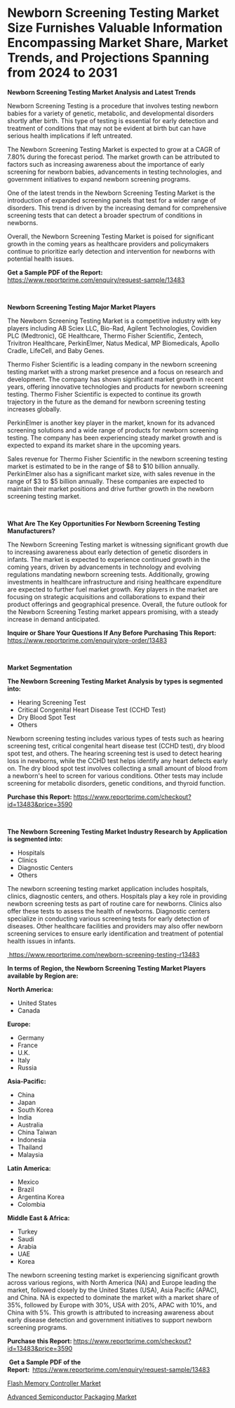 <p><h1>Newborn Screening Testing Market Size Furnishes Valuable Information Encompassing Market Share, Market Trends, and Projections Spanning from 2024 to 2031</h1></p><p><strong>Newborn Screening Testing Market Analysis and Latest Trends</strong></p>
<p><p>Newborn Screening Testing is a procedure that involves testing newborn babies for a variety of genetic, metabolic, and developmental disorders shortly after birth. This type of testing is essential for early detection and treatment of conditions that may not be evident at birth but can have serious health implications if left untreated.</p><p>The Newborn Screening Testing Market is expected to grow at a CAGR of 7.80% during the forecast period. The market growth can be attributed to factors such as increasing awareness about the importance of early screening for newborn babies, advancements in testing technologies, and government initiatives to expand newborn screening programs.</p><p>One of the latest trends in the Newborn Screening Testing Market is the introduction of expanded screening panels that test for a wider range of disorders. This trend is driven by the increasing demand for comprehensive screening tests that can detect a broader spectrum of conditions in newborns.</p><p>Overall, the Newborn Screening Testing Market is poised for significant growth in the coming years as healthcare providers and policymakers continue to prioritize early detection and intervention for newborns with potential health issues.</p></p>
<p><strong>Get a Sample PDF of the Report:&nbsp;</strong> <a href="https://www.reportprime.com/enquiry/request-sample/13483">https://www.reportprime.com/enquiry/request-sample/13483</a></p>
<p>&nbsp;</p>
<p><strong>Newborn Screening Testing Major Market Players</strong></p>
<p><p>The Newborn Screening Testing Market is a competitive industry with key players including AB Sciex LLC, Bio-Rad, Agilent Technologies, Covidien PLC (Medtronic), GE Healthcare, Thermo Fisher Scientific, Zentech, Trivitron Healthcare, PerkinElmer, Natus Medical, MP Biomedicals, Apollo Cradle, LifeCell, and Baby Genes.</p><p>Thermo Fisher Scientific is a leading company in the newborn screening testing market with a strong market presence and a focus on research and development. The company has shown significant market growth in recent years, offering innovative technologies and products for newborn screening testing. Thermo Fisher Scientific is expected to continue its growth trajectory in the future as the demand for newborn screening testing increases globally.</p><p>PerkinElmer is another key player in the market, known for its advanced screening solutions and a wide range of products for newborn screening testing. The company has been experiencing steady market growth and is expected to expand its market share in the upcoming years.</p><p>Sales revenue for Thermo Fisher Scientific in the newborn screening testing market is estimated to be in the range of $8 to $10 billion annually. PerkinElmer also has a significant market size, with sales revenue in the range of $3 to $5 billion annually. These companies are expected to maintain their market positions and drive further growth in the newborn screening testing market.</p></p>
<p>&nbsp;</p>
<p><strong>What Are The Key Opportunities For Newborn Screening Testing Manufacturers?</strong></p>
<p><p>The Newborn Screening Testing market is witnessing significant growth due to increasing awareness about early detection of genetic disorders in infants. The market is expected to experience continued growth in the coming years, driven by advancements in technology and evolving regulations mandating newborn screening tests. Additionally, growing investments in healthcare infrastructure and rising healthcare expenditure are expected to further fuel market growth. Key players in the market are focusing on strategic acquisitions and collaborations to expand their product offerings and geographical presence. Overall, the future outlook for the Newborn Screening Testing market appears promising, with a steady increase in demand anticipated.</p></p>
<p><strong>Inquire or Share Your Questions If Any Before Purchasing This Report:</strong> <a href="https://www.reportprime.com/enquiry/pre-order/13483">https://www.reportprime.com/enquiry/pre-order/13483</a></p>
<p>&nbsp;</p>
<p><strong>Market Segmentation</strong></p>
<p><strong>The Newborn Screening Testing Market Analysis by types is segmented into:</strong></p>
<p><ul><li>Hearing Screening Test</li><li>Critical Congenital Heart Disease Test (CCHD Test)</li><li>Dry Blood Spot Test</li><li>Others</li></ul></p>
<p><p>Newborn screening testing includes various types of tests such as hearing screening test, critical congenital heart disease test (CCHD test), dry blood spot test, and others. The hearing screening test is used to detect hearing loss in newborns, while the CCHD test helps identify any heart defects early on. The dry blood spot test involves collecting a small amount of blood from a newborn's heel to screen for various conditions. Other tests may include screening for metabolic disorders, genetic conditions, and thyroid function.</p></p>
<p><strong>Purchase this Report:&nbsp;</strong><a href="https://www.reportprime.com/checkout?id=13483&price=3590">https://www.reportprime.com/checkout?id=13483&price=3590</a></p>
<p>&nbsp;</p>
<p><strong>The Newborn Screening Testing Market Industry Research by Application is segmented into:</strong></p>
<p><ul><li>Hospitals</li><li>Clinics</li><li>Diagnostic Centers</li><li>Others</li></ul></p>
<p><p>The newborn screening testing market application includes hospitals, clinics, diagnostic centers, and others. Hospitals play a key role in providing newborn screening tests as part of routine care for newborns. Clinics also offer these tests to assess the health of newborns. Diagnostic centers specialize in conducting various screening tests for early detection of diseases. Other healthcare facilities and providers may also offer newborn screening services to ensure early identification and treatment of potential health issues in infants.</p></p>
<p><a href="https://www.reportprime.com/newborn-screening-testing-r13483">&nbsp;https://www.reportprime.com/newborn-screening-testing-r13483</a></p>
<p><strong>In terms of Region, the Newborn Screening Testing Market Players available by Region are:</strong></p>
<p>
    <p> <strong> North America: </strong>
        <ul>
            <li>United States</li>
            <li>Canada</li>
        </ul>
        </p> 
    <p> <strong> Europe: </strong>
        <ul>
            <li>Germany</li>
            <li>France</li>
            <li>U.K.</li>
            <li>Italy</li>
            <li>Russia</li>
        </ul>
        </p> 
    <p> <strong> Asia-Pacific: </strong>
        <ul>
            <li>China</li>
            <li>Japan</li>
            <li>South Korea</li>
            <li>India</li>
            <li>Australia</li>
            <li>China Taiwan</li>
            <li>Indonesia</li>
            <li>Thailand</li>
            <li>Malaysia</li>
        </ul>
        </p> 
    <p> <strong> Latin America: </strong>
        <ul>
            <li>Mexico</li>
            <li>Brazil</li>
            <li>Argentina Korea</li>
            <li>Colombia</li>
        </ul>
        </p> 
    <p> <strong> Middle East & Africa: </strong>
        <ul>
            <li>Turkey</li>
            <li>Saudi</li>
            <li>Arabia</li>
            <li>UAE</li>
            <li>Korea</li>
        </ul>
    </p>
    </p>
<p><p>The newborn screening testing market is experiencing significant growth across various regions, with North America (NA) and Europe leading the market, followed closely by the United States (USA), Asia Pacific (APAC), and China. NA is expected to dominate the market with a market share of 35%, followed by Europe with 30%, USA with 20%, APAC with 10%, and China with 5%. This growth is attributed to increasing awareness about early disease detection and government initiatives to support newborn screening programs.</p></p>
<p><strong>Purchase this Report: </strong><a href="https://www.reportprime.com/checkout?id=13483&price=3590">https://www.reportprime.com/checkout?id=13483&price=3590</a></p>
<p>&nbsp;<strong>Get a Sample PDF of the Report:&nbsp;&nbsp;</strong><a href="https://www.reportprime.com/enquiry/request-sample/13483">https://www.reportprime.com/enquiry/request-sample/13483</a></p>
<p><strong></strong></p>
<p><p><a href="https://invited-way-688.notion.site/Analyzing-Flash-Memory-Controller-Market-Global-Industry-Perspective-and-Forecast-2024-to-2031-1f549f0357c44c19ba96a8d88f296eff">Flash Memory Controller Market</a></p><p><a href="https://butternut-bug-553.notion.site/Advanced-Semiconductor-Packaging-Market-Size-and-Market-Trends-Complete-Industry-Overview-2024-to--e1cbbd46b774478895be1288600499e7">Advanced Semiconductor Packaging Market</a></p></p>